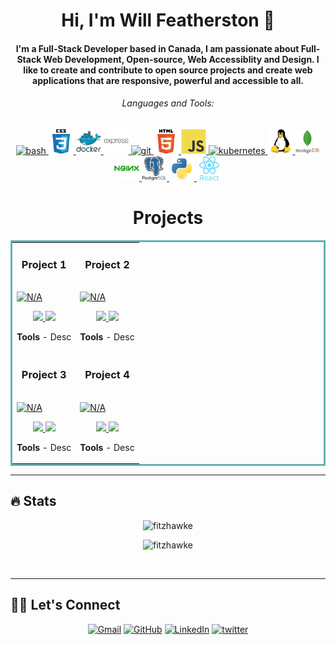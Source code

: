 <h1 align="center">Hi, I'm Will Featherston 👋</h1>

<h4 align="center">
I'm a Full-Stack Developer based in Canada, I am passionate about Full-Stack Web Development,
Open-source, Web Accessiblity and Design. I like to create and contribute to open source projects and create web applications that are responsive, powerful and accessible to all. 

<h6 align="center">Languages and Tools:</h6>
<p align="center"> <a href="https://www.gnu.org/software/bash/" target="_blank" rel="noreferrer"> <img src="https://www.vectorlogo.zone/logos/gnu_bash/gnu_bash-icon.svg" alt="bash" width="40" height="40"/> </a> <a href="https://www.w3schools.com/css/" target="_blank" rel="noreferrer"> <img src="https://raw.githubusercontent.com/devicons/devicon/master/icons/css3/css3-original-wordmark.svg" alt="css3" width="40" height="40"/> </a> <a href="https://www.docker.com/" target="_blank" rel="noreferrer"> <img src="https://raw.githubusercontent.com/devicons/devicon/master/icons/docker/docker-original-wordmark.svg" alt="docker" width="40" height="40"/> </a> <a href="https://expressjs.com" target="_blank" rel="noreferrer"> <img src="https://raw.githubusercontent.com/devicons/devicon/master/icons/express/express-original-wordmark.svg" alt="express" width="40" height="40"/> </a> <a href="https://git-scm.com/" target="_blank" rel="noreferrer"> <img src="https://www.vectorlogo.zone/logos/git-scm/git-scm-icon.svg" alt="git" width="40" height="40"/> </a> <a href="https://www.w3.org/html/" target="_blank" rel="noreferrer"> <img src="https://raw.githubusercontent.com/devicons/devicon/master/icons/html5/html5-original-wordmark.svg" alt="html5" width="40" height="40"/> </a> <a href="https://developer.mozilla.org/en-US/docs/Web/JavaScript" target="_blank" rel="noreferrer"> <img src="https://raw.githubusercontent.com/devicons/devicon/master/icons/javascript/javascript-original.svg" alt="javascript" width="40" height="40"/> </a> <a href="https://kubernetes.io" target="_blank" rel="noreferrer"> <img src="https://www.vectorlogo.zone/logos/kubernetes/kubernetes-icon.svg" alt="kubernetes" width="40" height="40"/> </a> <a href="https://www.linux.org/" target="_blank" rel="noreferrer"> <img src="https://raw.githubusercontent.com/devicons/devicon/master/icons/linux/linux-original.svg" alt="linux" width="40" height="40"/> </a> <a href="https://www.mongodb.com/" target="_blank" rel="noreferrer"> <img src="https://raw.githubusercontent.com/devicons/devicon/master/icons/mongodb/mongodb-original-wordmark.svg" alt="mongodb" width="40" height="40"/> </a> <a href="https://www.nginx.com" target="_blank" rel="noreferrer"> <img src="https://raw.githubusercontent.com/devicons/devicon/master/icons/nginx/nginx-original.svg" alt="nginx" width="40" height="40"/> </a> <a href="https://www.postgresql.org" target="_blank" rel="noreferrer"> <img src="https://raw.githubusercontent.com/devicons/devicon/master/icons/postgresql/postgresql-original-wordmark.svg" alt="postgresql" width="40" height="40"/> </a> <a href="https://www.python.org" target="_blank" rel="noreferrer"> <img src="https://raw.githubusercontent.com/devicons/devicon/master/icons/python/python-original.svg" alt="python" width="40" height="40"/> </a> <a href="https://reactjs.org/" target="_blank" rel="noreferrer"> <img src="https://raw.githubusercontent.com/devicons/devicon/master/icons/react/react-original-wordmark.svg" alt="react" width="40" height="40"/> </a> </p>

</h4>

<h1 align="center">Projects</h1>


<table bordercolor="#66b2b2">
  <tr>
    <td width="50%" valign="top">
      <h3 align="center">Project 1</h3>
        <br />
      <a target="_blank" href="#">
            <img src="#" width="100%"  alt="N/A"/>
        </a>
        <br />
        <p align="center">
          
  <a href="#" target="_blank">
    <img src="https://img.shields.io/static/v1?label=|&message=REPO&color=23555f&style=plastic&logo=github&logo-color=white"/>
  </a>
  <a href="#" target="_blank">
    <img src="https://img.shields.io/static/v1?label=|&message=WEBSITE&color=cdf998&style=plastic&logo=wordpress&logo-color=white"/>
  </a>
      </p>
        <p><strong>Tools</strong> - Desc</p>
    </td>
   <td width="50%" valign="top">
      <h3 align="center">Project 2</h3>
        <br />
      <a target="_blank" href="#">
            <img src="#" width="100%"  alt="N/A"/>
        </a>
        <br />
        <p align="center">
          
  <a href="#" target="_blank">
    <img src="https://img.shields.io/static/v1?label=|&message=REPO&color=23555f&style=plastic&logo=github&logo-color=white"/>
  </a>
  <a href="#" target="_blank">
    <img src="https://img.shields.io/static/v1?label=|&message=WEBSITE&color=cdf998&style=plastic&logo=wordpress&logo-color=white"/>
  </a>
      </p>
        <p><strong>Tools</strong> - Desc</p>
    </td> 
  </tr>
  
  <tr>
    <td width="50%" valign="top">
      <h3 align="center">Project 3</h3>
        <br />
      <a target="_blank" href="#">
            <img src="#" width="100%"  alt="N/A"/>
        </a>
        <br />
        <p align="center">
          
  <a href="#" target="_blank">
    <img src="https://img.shields.io/static/v1?label=|&message=REPO&color=23555f&style=plastic&logo=github&logo-color=white"/>
  </a>
  <a href="#" target="_blank">
    <img src="https://img.shields.io/static/v1?label=|&message=WEBSITE&color=cdf998&style=plastic&logo=wordpress&logo-color=white"/>
  </a>
      </p>
        <p><strong>Tools</strong> - Desc</p>
    </td>
   <td width="50%" valign="top">
      <h3 align="center">Project 4</h3>
        <br />
      <a target="_blank" href="#">
            <img src="#" width="100%"  alt="N/A"/>
        </a>
        <br />
        <p align="center">
          
  <a href="#" target="_blank">
    <img src="https://img.shields.io/static/v1?label=|&message=REPO&color=23555f&style=plastic&logo=github&logo-color=white"/>
  </a>
  <a href="#" target="_blank">
    <img src="https://img.shields.io/static/v1?label=|&message=WEBSITE&color=cdf998&style=plastic&logo=wordpress&logo-color=white"/>
  </a>
      </p>
        <p><strong>Tools</strong> - Desc</p>
    </td> 
  </tr>
	
</table>

<hr/>

## 🔥 Stats
<p align="center"><img src="https://github-readme-streak-stats.herokuapp.com/?user=fitzhawke&theme=algolia" alt="fitzhawke" /></p>
<p align="center"><img src="https://github-readme-stats.vercel.app/api/top-langs/?username=fitzhawke&theme=algolia&layout=compact" alt="fitzhawke" /></p>

<br>
<hr/>

## 🙋‍♀️ Let's Connect
<p align="center">
  <!-- <a href=""><img src="https://img.icons8.com/material-two-tone/50/000000/web.png" alt="Website"/></a> -->
	<a href="mailto:will.featherston@gmail.com"><img src="https://img.icons8.com/material-two-tone/50/000000/gmail.png" title='Gmail' alt="Gmail"/></a>
	<a href="https://github.com/FitzHawke"><img src="https://img.icons8.com/material-two-tone/50/000000/github.png" title='GitHub' alt="GitHub"/></a>
	<a href="https://www.linkedin.com/in/will-featherston/"><img src="https://img.icons8.com/material-two-tone/50/000000/linkedin--v1.png" title='LinkedIn' alt="LinkedIn"/></a>
	<a href="https://twitter.com/FitzHawke"><img src="https://img.icons8.com/material-two-tone/50/000000/twitter.png" title='Twitter' alt="twitter"/></a>
</p>
